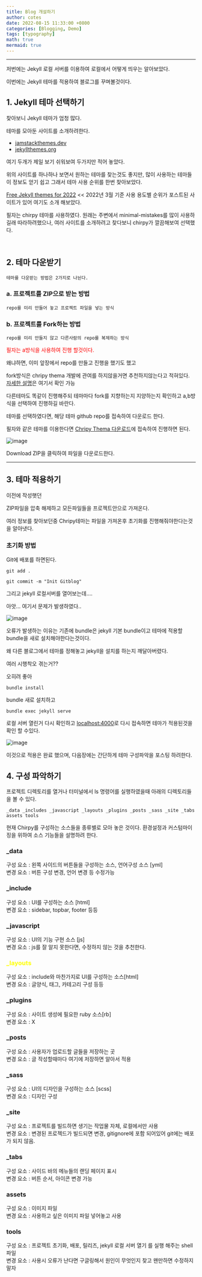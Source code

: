 ```yaml
---
title: Blog 개설하기
author: cotes
date: 2022-08-15 11:33:00 +0800
categories: [Blogging, Demo]
tags: [typography]
math: true
mermaid: true
---
```


<hr>

저번에는 Jekyll 로컬 서버를 이용하여 로컬에서 어떻게 띄우는 알아보았다.

이번에는 Jekyll 테마를 적용하여 블로그를 꾸며볼것이다.

## 1. Jekyll 테마 선택하기

찾아보니 Jekyll 테마가 엄청 많다.

테마를 모아둔 사이트를 소개하려한다.

* [jamstackthemes.dev](https://jamstackthemes.dev/ssg/jekyll/)
* [jekyllthemes.org](http://jekyllthemes.org)

여기 두개가 제일 보기 쉬워보여 두가지만 적어 놓았다.

위의 사이트를 하나하나 보면서 원하는 테마를 찾는것도 좋지만, 많이 사용하는 테마들이 정보도 얻기 쉽고 그래서 테마 사용 순위를 한번 찾아보았다.


[Free Jekyll themes for 2022](https://cloudcannon.com/blog/free-jekyll-themes-for-2022/##keyword:jekyll) << 2022년 3월 기준 사용 용도별 순위가 포스트된 사이트가 있어 여기도 소개 해보았다.


필자는 chirpy 테마를 사용하였다. 원래는 주변에서 minimal-mistakes를 많이 사용하길래 따라하려했으나, 여러 사이트를 소개하려고 찾다보니 chirpy가 깔끔해보여 선택했다.

<br>

## 2. 테마 다운받기

`테마를 다운받는 방법은 2가지로 나뉜다.`

### a. 프로젝트를 ZIP으로 받는 방법
`repo를 미리 만들어 놓고 프로젝트 파일을 넣는 방식`

### b. 프로젝트를 Fork하는 방법
`repo를 미리 만들지 않고 다른사람의 repo를 복제하는 방식`

<span style="color:red">필자는 a방식을 사용하여 진행 할것이다.</span>

왜냐하면, 이미 앞장에서 repo를 만들고 진행을 했기도 했고

fork방식은 chripy thema 개발에 관여를 하지않을거면 추천하지않는다고 적혀있다. [자세한 설명](https://chirpy.cotes.page/posts/getting-started/)은 여기서 확인 가능

다른테마도 똑같이 진행해주되 테마마다 fork를 지향하는지 지양하는지 확인하고 a,b방식을 선택하여 진행하길 바란다.

테마를 선택하였다면, 해당 테마 github repo를 접속하여 다운로드 한다.

필자와 같은 테마를 이용한다면 [Chripy Thema 다운로드](https://github.com/cotes2020/jekyll-theme-chirpy)에 접속하여 진행하면 된다.

![image](https://user-images.githubusercontent.com/69522086/184658583-99954d38-4c7f-414b-85b9-4f9059591c1e.png)

Download ZIP을 클릭하여 파일을 다운로드한다.

<hr>

## 3. 테마 적용하기

이전에 작성햇던 

ZIP파일을 압축 해제하고 모든파일들을 프로젝트안으로 가져온다.

여러 정보를 찾아보던중 Chripy테마는 파일을 가져온후 초기화를 진행해줘야한다는것을 알아냇다.

### 초기화 방법

Git에 배포를 하면된다.

    git add .

    git commit -m "Init Gitblog"





그리고 jekyll 로컬서버를 열어보는데....

아앗... 여기서 문제가 발생하였다..

![image](https://user-images.githubusercontent.com/69522086/184661886-8f86bae1-6299-441c-a8ab-6b922ca8257b.png)

오류가 발생하는 이유는 기존에 bundle은 jekyll 기본 bundle이고 테마에 적용할 bundle을 새로 설치해야한다는것이다.

왜 다른 블로그에서 테마를 정해놓고 jekyll을 설치를 하는지 깨달아버렸다.

여러 시행착오 겪는거??

오히려 좋아

    bundle install

bundle 새로 설치하고

    bundle exec jekyll serve

로컬 서버 열린거 다시 확인하고 [localhost:4000](localhost:4000)로 다시 접속하면 테마가 적용된것을 확인 할 수있다.

![image](https://user-images.githubusercontent.com/69522086/185406392-9504d0e1-aac1-4d8d-a488-55e93f3e95ad.png)

이것으로 적용은 완료 했으며, 다음장에는 간단하게 테마 구성파악을 포스팅 하려한다.

## 4. 구성 파악하기

프로젝트 디렉토리를 열거나 터미널에서 ls 명령어를 실행하였을때 아래의 디렉토리들을 볼 수 있다.

    _data _includes _javascript _layouts _plugins _posts _sass _site _tabs assets tools

현재 Chirpy를 구성하는 소스들을 종류별로 모아 놓은 것이다.
환경설정과 커스텀마이징을 위하여 소스 기능들을 설명하려 한다.

### _data
구성 요소 : 왼쪽 사이드의 버튼들을 구성하는 소스, 언어구성 소스 [yml]<br>
변경 요소 : 버튼 구성 변경, 언어 변경 등 수정가능

### _include
구성 요소 : UI를 구성하는 소스 [html]<br>
변경 요소 : sidebar, topbar, footer 등등

### _javascript
구성 요소 : UI의 기능 구현 소스 [js]<br>
변경 요소 : js를 잘 알지 못한다면, 수정하지 않는 것을 추천한다.


### <span style="color:yellow">_layouts</span>
구성 요소 : include와 마찬가지로 UI를 구성하는 소스[html]<br>
변경 요소 : 글양식, 태그, 카테고리 구성 등등

### _plugins
구성 요소 : 사이트 생성에 필요한 ruby 소스[rb]<br>
변경 요소 : X

### _posts
구성 요소 : 사용자가 업로드할 글들을 저장하는 곳<br>
변경 요소 : 글 작성할때마다 여기에 저장하면 알아서 적용

### _sass
구성 요소 : UI의 디자인을 구성하는 소스 [scss]<br>
변경 요소 : 디자인 구성

### _site
구성 요소 : 프로젝트를 빌드하면 생기는 작업물 자체, 로컬에서만 사용<br>
변경 요소 : 변경된 프로젝드가 빌드되면 변경, gitignore에 포함 되어있어 git에는 배포가 되지 않음.

### _tabs
구성 요소 : 사이드 바의 메뉴들의 랜딩 페이지 표시 <br>
변경 요소 : 버튼 순서, 아이콘 변경 가능


### assets
구성 요소 : 이미지 파일<br>
변경 요소 : 사용하고 싶은 이미지 파일 넣어놓고 사용

### tools
구성 요소 : 프로젝트 초기화, 배포, 릴리즈, jekyll 로컬 서버 열기 를 실행 해주는 shell 파일<br>
변경 요소 : 사용시 오류가 난다면 구글링해서 원인이 무엇인지 찾고 왠만하면 수정하지말자


